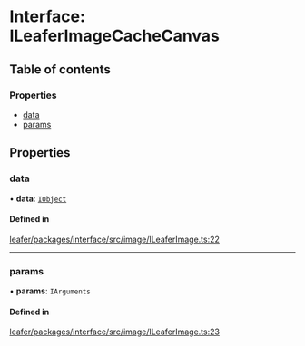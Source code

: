 # Interface: ILeaferImageCacheCanvas

## Table of contents

### Properties

- [data](ILeaferImageCacheCanvas.md#data)
- [params](ILeaferImageCacheCanvas.md#params)

## Properties

### data

• **data**: [`IObject`](IObject.md)

#### Defined in

[leafer/packages/interface/src/image/ILeaferImage.ts:22](https://github.com/leaferjs/leafer/blob/a596007/packages/interface/src/image/ILeaferImage.ts#L22)

___

### params

• **params**: `IArguments`

#### Defined in

[leafer/packages/interface/src/image/ILeaferImage.ts:23](https://github.com/leaferjs/leafer/blob/a596007/packages/interface/src/image/ILeaferImage.ts#L23)
